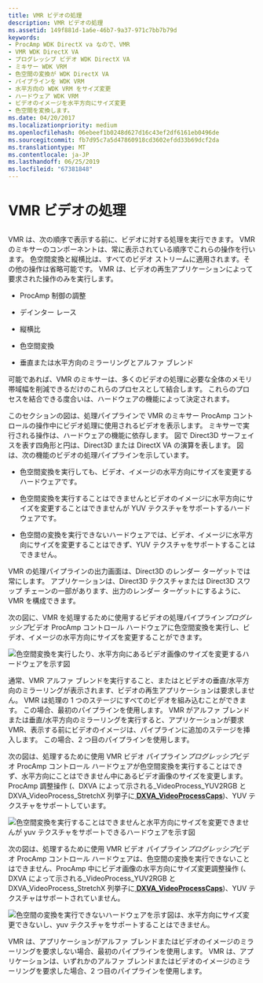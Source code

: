```yaml
---
title: VMR ビデオの処理
description: VMR ビデオの処理
ms.assetid: 149f881d-1a6e-46b7-9a37-971c7bb7b79d
keywords:
- ProcAmp WDK DirectX va なので、VMR
- VMR WDK DirectX VA
- プログレッシブ ビデオ WDK DirectX VA
- ミキサー WDK VRM
- 色空間の変換が WDK DirectX VA
- パイプラインを WDK VRM
- 水平方向の WDK VRM をサイズ変更
- ハードウェア WDK VRM
- ビデオのイメージを水平方向にサイズ変更
- 色空間を変換します。
ms.date: 04/20/2017
ms.localizationpriority: medium
ms.openlocfilehash: 06ebeef1b0248d627d16c43ef2df6161eb0496de
ms.sourcegitcommit: fb7d95c7a5d47860918cd3602efdd33b69dcf2da
ms.translationtype: MT
ms.contentlocale: ja-JP
ms.lasthandoff: 06/25/2019
ms.locfileid: "67381848"
---
```

# <a name="vmr-video-processing"></a>VMR ビデオの処理


## <span id="ddk_vmr_video_processing_gg"></span><span id="DDK_VMR_VIDEO_PROCESSING_GG"></span>


VMR は、次の順序で表示する前に、ビデオに対する処理を実行できます。 VMR のミキサーのコンポーネントは、常に表示されている順序でこれらの操作を行います。 色空間変換と縦横比は、すべてのビデオ ストリームに適用されます。その他の操作は省略可能です。 VMR は、ビデオの再生アプリケーションによって要求された操作のみを実行します。

-   ProcAmp 制御の調整

-   デインター レース

-   縦横比

-   色空間変換

-   垂直または水平方向のミラーリングとアルファ ブレンド

可能であれば、VMR のミキサーは、多くのビデオの処理に必要な全体のメモリ帯域幅を削減できるだけのこれらのプロセスとして結合します。 これらのプロセスを結合できる度合いは、ハードウェアの機能によって決定されます。

このセクションの図は、処理パイプラインで VMR のミキサー ProcAmp コントロールの操作中にビデオ処理に使用されるビデオを表示します。 ミキサーで実行される操作は、ハードウェアの機能に依存します。 図で Direct3D サーフェイスを表す四角形と円は、Direct3D または DirectX VA の演算を表します。 図は、次の機能のビデオの処理パイプラインを示しています。

-   色空間変換を実行しても、ビデオ、イメージの水平方向にサイズを変更するハードウェアです。

-   色空間変換を実行することはできませんとビデオのイメージに水平方向にサイズを変更することはできませんが YUV テクスチャをサポートするハードウェアです。

-   色空間の変換を実行できないハードウェアでは、ビデオ、イメージに水平方向にサイズを変更することはできず、YUV テクスチャをサポートすることはできません。

VMR の処理パイプラインの出力画面は、Direct3D のレンダー ターゲットでは常にします。 アプリケーションは、Direct3D テクスチャまたは Direct3D スワップ チェーンの一部があります、出力のレンダー ターゲットにするように、VMR を構成できます。

次の図に、VMR を処理するために使用するビデオの処理パイプライン*プログレッシブ*ビデオ ProcAmp コントロール ハードウェアに色空間変換を実行し、ビデオ、イメージの水平方向にサイズを変更することができます。

![色空間変換を実行したり、水平方向にあるビデオ画像のサイズを変更するハードウェアを示す図](images/procamp1.png)

通常、VMR アルファ ブレンドを実行すること、またはとビデオの垂直/水平方向のミラーリングが表示されます、ビデオの再生アプリケーションは要求しません。 VMR は処理の 1 つのステージにすべてのビデオを組み込むことができます。 この場合、最初のパイプラインを使用します。 VMR がアルファ ブレンドまたは垂直/水平方向のミラーリングを実行すると、アプリケーションが要求 VMR、表示する前にビデオのイメージは、パイプラインに追加のステージを挿入します。 この場合、2 つ目のパイプラインを使用します。

次の図は、処理するために使用 VMR ビデオ パイプライン*プログレッシブ*ビデオ ProcAmp コントロール ハードウェアが色空間変換を実行することはできず、水平方向にことはできません中にあるビデオ画像のサイズを変更します。ProcAmp 調整操作 (、DXVA によって示される\_VideoProcess\_YUV2RGB と DXVA\_VideoProcess\_StretchX 列挙子に[ **DXVA\_VideoProcessCaps**](https://docs.microsoft.com/windows-hardware/drivers/ddi/content/dxva/ne-dxva-_dxva_videoprocesscaps))、YUV テクスチャをサポートしています。

![色空間変換を実行することはできませんと水平方向にサイズを変更できませんが yuv テクスチャをサポートできるハードウェアを示す図](images/procamp2.png)

次の図は、処理するために使用 VMR ビデオ パイプライン*プログレッシブ*ビデオ ProcAmp コントロール ハードウェアは、色空間の変換を実行できないことはできません、ProcAmp 中にビデオ画像の水平方向にサイズ変更調整操作 (、DXVA によって示される\_VideoProcess\_YUV2RGB と DXVA\_VideoProcess\_StretchX 列挙子に[ **DXVA\_VideoProcessCaps**](https://docs.microsoft.com/windows-hardware/drivers/ddi/content/dxva/ne-dxva-_dxva_videoprocesscaps))、YUV テクスチャはサポートされていません。

![色空間の変換を実行できないハードウェアを示す図は、水平方向にサイズ変更できないし、yuv テクスチャをサポートすることはできません。](images/procamp3.png)

VMR は、アプリケーションがアルファ ブレンドまたはビデオのイメージのミラーリングを要求しない場合、最初のパイプラインを使用します。 VMR は、アプリケーションは、いずれかのアルファ ブレンドまたはビデオのイメージのミラーリングを要求した場合、2 つ目のパイプラインを使用します。

 

 





